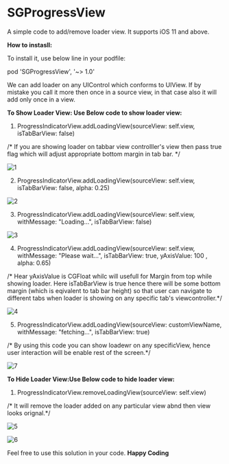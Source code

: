 # SGProgressView
A simple code to add/remove loader view.
It supports iOS 11 and above.

**How to instasll:**

To install it, use below line in your podfile:

pod 'SGProgressView', '~> 1.0'

We can add loader on any UIControl which conforms to UIView.
If by mistake you call it more then once in a source view, in that case also it will add only once in a view.


**To Show Loader View: Use Below code to show loader view:**
1. ProgressIndicatorView.addLoadingView(sourceView: self.view, isTabBarView: false)

/* If you are showing loader on tabbar view controlller's view then pass true flag which will adjust appropriate bottom margin in tab bar. */

![1](https://user-images.githubusercontent.com/65818613/83124688-274c5600-a0f4-11ea-93aa-273b2bdf6869.png)


2. ProgressIndicatorView.addLoadingView(sourceView: self.view, isTabBarView: false, alpha: 0.25)

![2](https://user-images.githubusercontent.com/65818613/83124842-5e226c00-a0f4-11ea-9eb8-4d546dc53aac.png)

3. ProgressIndicatorView.addLoadingView(sourceView: self.view, withMessage: "Loading...", isTabBarView: false)

![3](https://user-images.githubusercontent.com/65818613/83124883-68446a80-a0f4-11ea-8b2b-bc04d18113b5.png)

4. ProgressIndicatorView.addLoadingView(sourceView: self.view, withMessage: "Please wait...", isTabBarView: true, yAxisValue: 100 , alpha: 0.65)

/* Hear yAxisValue is CGFloat whilc will usefull for Margin from top while showing loader. Here isTabBarView is true hence there will be some bottom margin (which is eqivalent to tab bar height) so that user can navigate to different tabs when loader is showing on any specific tab's viewcontroller.*/

![4](https://user-images.githubusercontent.com/65818613/83125885-b9a12980-a0f5-11ea-9454-fec582981721.png)


5. ProgressIndicatorView.addLoadingView(sourceView: customViewName,  withMessage: "fetching...", isTabBarView: true)

/* By using this code you can show loadewr on any specificView, hence user interaction will be enable rest of the screen.*/

![7](https://user-images.githubusercontent.com/65818613/83128609-47324880-a0f9-11ea-9e35-4d8d3a6a2586.png)


**To Hide Loader View:Use Below code to hide loader view:**
1. ProgressIndicatorView.removeLoadingView(sourceView: self.view)

/* It will remove the loader added on any particular view abnd then view looks orignal.*/

![5](https://user-images.githubusercontent.com/65818613/83126186-1bfa2a00-a0f6-11ea-86f6-c6a2a51d3049.png)

![6](https://user-images.githubusercontent.com/65818613/83129118-f40cc580-a0f9-11ea-91d3-c854065a6020.png)

Feel free to use this solution in your code.
******Happy Coding******
